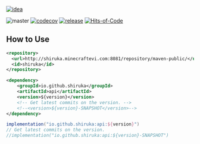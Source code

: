 [![idea](https://www.elegantobjects.org/intellij-idea.svg)](https://www.jetbrains.com/idea/)

![master](https://github.com/shiruka/api/workflows/build/badge.svg)
[![codecov](https://codecov.io/gh/shiruka/api/branch/master/graph/badge.svg?token=F0FWVELV1I)](https://codecov.io/gh/shiruka/api)
[![release](https://img.shields.io/nexus/r/io.github.shiruka/api?label=release&server=http%3A%2F%2Fshiruka.minecraftevi.com%3A8081)](http://shiruka.minecraftevi.com:8081/service/rest/repository/browse/maven-releases/io/github/shiruka/api/)
[![Hits-of-Code](https://hitsofcode.com/github/shiruka/api)](https://hitsofcode.com/github/shiruka/api/view)
## How to Use
```xml
<repository>
  <url>http://shiruka.minecraftevi.com:8081/repository/maven-public/</url>
  <id>shiruka</id>
</repository>

<dependency>
    <groupId>io.github.shiruka</groupId>
    <artifactId>api</artifactId>
    <version>${version}</version>
    <!-- Get latest commits on the version. -->
    <!--<version>${version}-SNAPSHOT</version>-->
</dependency>
```
```groovy
implementation("io.github.shiruka:api:${version}")
// Get latest commits on the version.
//implementation("io.github.shiruka:api:${version}-SNAPSHOT")
```
